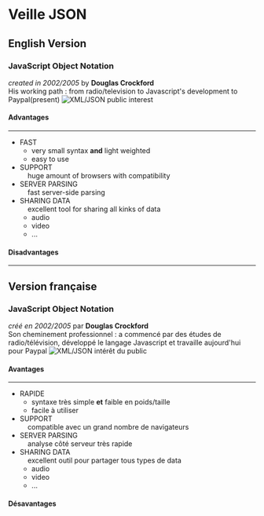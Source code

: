 # Veille JSON
## English Version
### JavaScript Object Notation
*created in 2002/2005* by **Douglas Crockford**   
His working path : from radio/television to Javascript's development to Paypal(present)
![XML/JSON public interest](https://cdn-images-1.medium.com/max/1600/1*cU8rwGI0WgtCWP91SIy3-w.png)
#### Advantages
***
* FAST
    - very small syntax **and** light weighted
    - easy to use
* SUPPORT   
&nbsp; &nbsp; huge amount of browsers with compatibility
* SERVER PARSING   
&nbsp; &nbsp; fast server-side parsing
* SHARING DATA   
&nbsp; &nbsp; excellent tool for sharing all kinks of data
    + audio
    + video
    + ... 
#### Disadvantages
---
## Version française
### JavaScript Object Notation
*créé en 2002/2005* par **Douglas Crockford**   
Son cheminement professionnel : a commencé par des études de radio/télévision, développé le langage Javascript et travaille aujourd'hui pour Paypal
![XML/JSON intérêt du public](https://cdn-images-1.medium.com/max/1600/1*cU8rwGI0WgtCWP91SIy3-w.png)
#### Avantages
***
* RAPIDE
    - syntaxe très simple **et** faible en poids/taille
    - facile à utiliser   
* SUPPORT   
&nbsp; &nbsp; compatible avec un grand nombre de navigateurs
* SERVER PARSING   
&nbsp; &nbsp; analyse côté serveur très rapide
* SHARING DATA   
&nbsp; &nbsp; excellent outil pour partager tous types de data
    + audio
    + video
    + ... 
#### Désavantages

